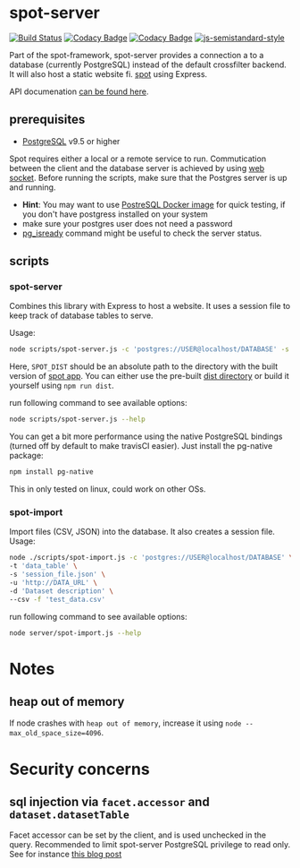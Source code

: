 # spot-server
[![Build Status](https://travis-ci.org/NLeSC/spot-server.svg?branch=master)](https://travis-ci.org/NLeSC/spot-server)
[![Codacy Badge](https://api.codacy.com/project/badge/Grade/fd4e2ef5897943ddb1c41a44a5943e8f)](https://www.codacy.com/app/NLeSC/spot-server?utm_source=github.com&amp;utm_medium=referral&amp;utm_content=NLeSC/spot-server&amp;utm_campaign=Badge_Grade)
[![Codacy Badge](https://api.codacy.com/project/badge/Coverage/fd4e2ef5897943ddb1c41a44a5943e8f)](https://www.codacy.com/app/NLeSC/spot-server?utm_source=github.com&amp;utm_medium=referral&amp;utm_content=NLeSC/spot-server&amp;utm_campaign=Badge_Coverage)
[![js-semistandard-style](https://img.shields.io/badge/code%20style-semistandard-brightgreen.svg?style=flat-square)](https://github.com/Flet/semistandard)

Part of the spot-framework, spot-server provides a connection a to a database (currently PostgreSQL) instead of the default crossfilter backend.
It will also host a static website fi. [spot](https://github.com/NLeSC/spot) using Express.

API documenation [can be found here](https://nlesc.github.io/spot-server).

## prerequisites
- [PostgreSQL](https://www.postgresql.org) v9.5 or higher

Spot requires either a local or a remote service to run. Commutication between the client and the database server is achieved by using [web socket](https://github.com/socketio/socket.io).
Before running the scripts, make sure that the Postgres server is up and running.

 - **Hint**: You may want to use [PostreSQL Docker image](https://hub.docker.com/_/postgres) for quick testing, if you don't have postgress installed on your system
 - make sure your postgres user does not need a password
 - [pg_isready](https://www.postgresql.org/docs/9.3/static/app-pg-isready.html) command might be useful to check the server status.

## scripts

### spot-server

Combines this library with Express to host a website.
It uses a session file to keep track of database tables to serve.

Usage:
```bash
node scripts/spot-server.js -c 'postgres://USER@localhost/DATABASE' -s 'session_file.json' -w <SPOT_DIST>
```

Here, `SPOT_DIST` should be an absolute path to the directory with the built version of [spot app](https://github.com/NLeSC/spot). You can either use the pre-built [dist directory](https://github.com/NLeSC/spot/tree/app/dist) or build it yourself using `npm run dist`.
 
run following command to see available options:
```bash
node scripts/spot-server.js --help
```
You can get a bit more performance using the native PostgreSQL bindings (turned off by default to make travisCI easier). Just install the pg-native package:
```bash
npm install pg-native
```
This in only tested on linux, could work on other OSs.


### spot-import

Import files (CSV, JSON) into the database.
It also creates a session file. Usage:

```bash
node ./scripts/spot-import.js -c 'postgres://USER@localhost/DATABASE' \
-t 'data_table' \
-s 'session_file.json' \
-u 'http://DATA_URL' \
-d 'Dataset description' \
--csv -f 'test_data.csv'
```

run following command to see available options:
```bash
node server/spot-import.js --help
```


# Notes

## heap out of memory

If node crashes with `heap out of memory`, increase it using `node --max_old_space_size=4096`.

# Security concerns

## sql injection via `facet.accessor` and `dataset.datasetTable`

Facet accessor can be set by the client, and is used unchecked in the query.
Recommended to limit spot-server PostgreSQL privilege to read only.
See for instance [this blog post](https://blog.ed.gs/2016/01/12/add-read-only-postgres-user/)
